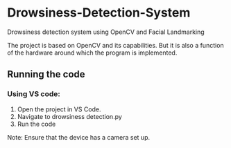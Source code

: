 # Drowsiness-Detection-System
Drowsiness detection system using OpenCV and Facial Landmarking

The project is based on OpenCV and its capabilities. But it is also a function of the hardware around which the program is implemented.

## Running the code
### Using VS code:
1. Open the project in VS Code.
2. Navigate to drowsiness detection.py
3. Run the code

Note: Ensure that the device has a camera set up.
